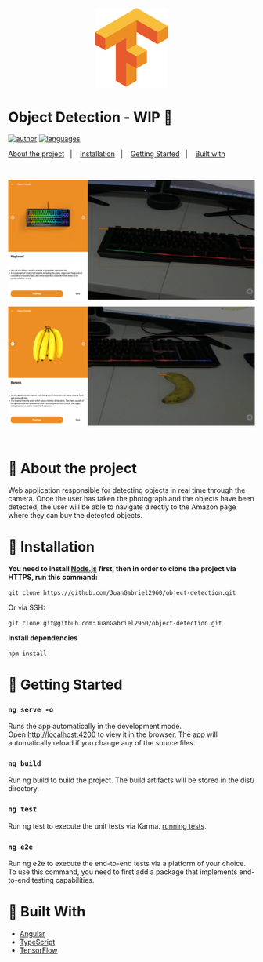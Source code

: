 <p align="center">
   <img src="src/assets/logo.png" width="150"/>
</p>

# Object Detection - WIP 🚧

[![author](https://img.shields.io/badge/author-JuanGabriel2960-ed8e24?style=flat-square)](https://github.com/JuanGabriel2960)
[![languages](https://img.shields.io/github/languages/count/JuanGabriel2960/object-detection?color=%23ed8e24&style=flat-square)](#)

<p>
  <a href="#closed_book-about-the-project">About the project</a>&nbsp;&nbsp;&nbsp;|&nbsp;&nbsp;&nbsp;
  <a href="#construction_worker-installation">Installation</a>&nbsp;&nbsp;&nbsp;|&nbsp;&nbsp;&nbsp;
  <a href="#rocket-getting-started">Getting Started</a>&nbsp;&nbsp;&nbsp;|&nbsp;&nbsp;&nbsp;
  <a href="#hammer-built-with">Built with</a>&nbsp;&nbsp;&nbsp;
</p>

<br>
<p align="center">
  <img align="center" src="src/assets/preview.png" alt="preview" border="0"></p>
<p align="center">
  <img align="center" src="src/assets/preview2.png" alt="preview2" border="0">
</p>
<br>

# :closed_book: About the project

Web application responsible for detecting objects in real time through the camera. Once the user has taken the photograph and the objects have been detected, the user will be able to navigate directly to the Amazon page where they can buy the detected objects.

# :construction_worker: Installation

**You need to install [Node.js](https://nodejs.org/en/download/) first, then in order to clone the project via HTTPS, run this command:**

```git clone https://github.com/JuanGabriel2960/object-detection.git```

Or via SSH:

```git clone git@github.com:JuanGabriel2960/object-detection.git```

**Install dependencies**

```npm install```

# :rocket: Getting Started

### `ng serve -o`

Runs the app automatically in the development mode.\
Open [http://localhost:4200](http://localhost:4200) to view it in the browser. The app will automatically reload if you change any of the source files.

### `ng build`

Run ng build to build the project. The build artifacts will be stored in the dist/ directory.

### `ng test`

Run ng test to execute the unit tests via Karma. [running tests](https://karma-runner.github.io).

### `ng e2e`

Run ng e2e to execute the end-to-end tests via a platform of your choice. To use this command, you need to first add a package that implements end-to-end testing capabilities.

# :hammer: Built With

- [Angular](https://angular.io/)
- [TypeScript](https://www.typescriptlang.org/)
- [TensorFlow](https://www.tensorflow.org/)